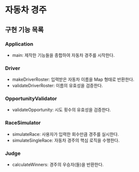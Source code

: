 # 자동차 경주

## 구현 기능 목록

### Application
* main: 제작한 기능들을 종합하여 자동차 경주를 시작한다.

### Driver
* makeDriverRoster: 입력받은 자동차 이름을 Map 형태로 반환한다.
* validateDriverRoster: 이름의 유효성을 검증한다.

### OpportunityValidator
* validateOpportunity: 시도 횟수의 유효성을 검증한다.

### RaceSimulator
* simulateRace: 사용자가 입력한 회수만큼 경주를 실시한다.
* simulateSingleRace: 자동차 경주의 핵심 로직을 수행한다.

### Judge
* calculateWinners: 경주의 우승자(들)을 반환한다.